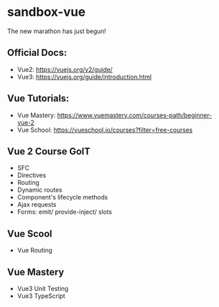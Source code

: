 # sandbox-vue

The new marathon has just begun!

## Official Docs:

- Vue2: https://vuejs.org/v2/guide/
- Vue3: https://vuejs.org/guide/introduction.html

## Vue Tutorials:

- Vue Mastery: https://www.vuemastery.com/courses-path/beginner-vue-2
- Vue School: https://vueschool.io/courses?filter=free-courses

## Vue 2 Course GoIT

- SFC
- Directives
- Routing
- Dynamic routes
- Component's lifecycle methods
- Ajax requests
- Forms: emit/ provide-inject/ slots

## Vue Scool

- Vue Routing

## Vue Mastery

- Vue3 Unit Testing
- Vue3 TypeScript
